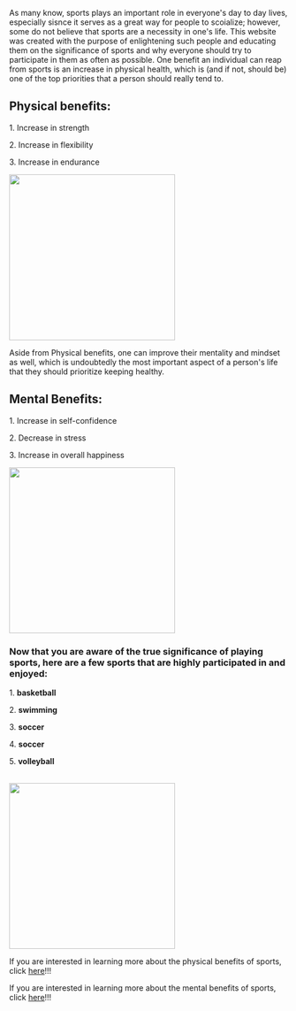 <p> As many know, sports plays an important role in everyone's day to day lives, especially sisnce it serves as a great way for people to scoialize; however, some do not believe that sports are a necessity in one's life. This website was created with the purpose of enlightening such people and educating them on the significance of sports and why everyone should try to participate in them as often as possible. One benefit an individual can reap from sports is an increase in physical health, which is (and if not, should be) one of the top priorities that a person should really tend to. </p>
<h2> Physical benefits: </h2>
<p> 1. Increase in strength </p>
<p> 2. Increase in flexibility </p>
<p> 3. Increase in endurance </p>
<img src="https://encrypted-tbn0.gstatic.com/images?q=tbn:ANd9GcRtGaVbNsQx9cWajUIVSAzDaLB4ZSco8a9gyw&usqp=CAU" width="300"> <br>
<p> Aside from Physical benefits, one can improve their mentality and mindset as well, which is undoubtedly the most important aspect of a person's life that they should prioritize keeping healthy. </p>
<h2> Mental Benefits: </h2> 
<p> 1. Increase in self-confidence </p>
<p> 2. Decrease in stress </p>
<p> 3. Increase in overall happiness </p>
<img src="https://i.ytimg.com/vi/B2B94bBUB_I/maxresdefault.jpg" width="300"> <br>
<h3> Now that you are aware of the true significance of playing sports, here are a few sports that are highly participated in and enjoyed: </h3>
<p> 1. <strong> basketball </strong> </p>
<p> 2. <strong> swimming </strong> </p>
<p> 3. <strong> soccer </strong> </p>
<p> 4. <strong> soccer </strong> </p>
<p> 5. <strong> volleyball </strong> </p> <br>
<img src="https://uploads-ssl.webflow.com/617b224ba2374548fcc039ba/617b224ba237453ce1c0409b_hpfulq-1234-1024x512.jpg" width="300"> 
<p> If you are interested in learning more about the physical benefits of sports, click <a target="_blank" href="http://insportscenters.com/15-health-benefits-of-sports/">here</a>!!! </p>
<p> If you are interested in learning more about the mental benefits of sports, click <a target="_blank" href="https://www.advancedsportsandspine.com/the-mental-benefits-of-sports/">here</a>!!! </p>
